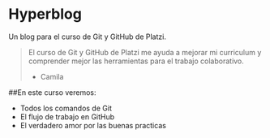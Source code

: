 # Hyperblog
Un blog para el curso de Git y GitHub de Platzi.
>El curso de Git y GitHub de Platzi me ayuda a mejorar mi curriculum y comprender mejor las herramientas para el trabajo colaborativo.
> - Camila

##En este curso veremos: 
* Todos los comandos de Git
* El flujo de trabajo en GitHub
* El verdadero amor por las buenas practicas
